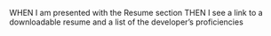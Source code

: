 

WHEN I am presented with the Resume section
THEN I see a link to a downloadable resume and a list of the developer’s proficiencies


